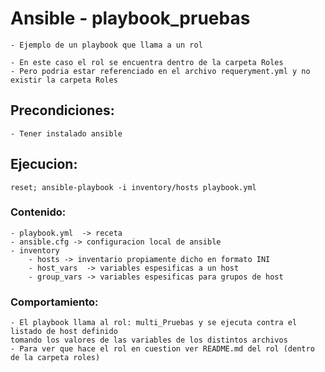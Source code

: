 # Ansible - playbook_pruebas

	- Ejemplo de un playbook que llama a un rol 

	- En este caso el rol se encuentra dentro de la carpeta Roles
	- Pero podria estar referenciado en el archivo requeryment.yml y no existir la carpeta Roles


## Precondiciones:
	- Tener instalado ansible

## Ejecucion:
```
reset; ansible-playbook -i inventory/hosts playbook.yml
```
### Contenido:
	- playbook.yml  -> receta 
	- ansible.cfg -> configuracion local de ansible
	- inventory
		- hosts -> inventario propiamente dicho en formato INI
		- host_vars  -> variables espesificas a un host
		- group_vars -> variables espesificas para grupos de host
	

### Comportamiento:
	- El playbook llama al rol: multi_Pruebas y se ejecuta contra el listado de host definido
	tomando los valores de las variables de los distintos archivos 
	- Para ver que hace el rol en cuestion ver README.md del rol (dentro de la carpeta roles)
	